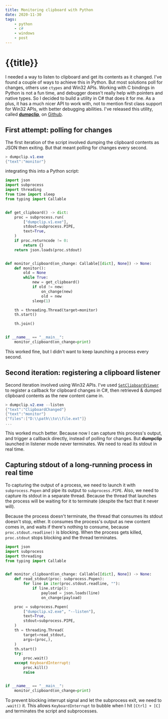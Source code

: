 ```yaml
---
title: Monitoring clipboard with Python
date: 2020-11-30
tags:
    - python
    - c#
    - windows
    - post
---
```


# {{title}}

I needed a way to listen to clipboard and get its contents as it changed. 
I've found a couple of ways to achieve this in Python. But most solutions poll for changes, others use `ctypes` and Win32 APIs. Working with C bindings in Python is not a fun time, and debugger doesn't really help with pointers and native types. So I decided to build a utility in C# that does it for me.
As a plus, it has a much nicer API to work with, not to mention first class support for Win32 APIs, with better debugging abilities.
I've released this utility, called [**dumpclip**][dumpclip], on [Github][dumpclip_repo]. 


## First attempt: polling for changes

The first iteration of the script involved dumping the clipboard contents as JSON then exiting. But that meant polling for changes every second. 

```powershell
> dumpclip.v1.exe
{"text":"monitor"}
```

integrating this into a Python script:

```python
import json
import subprocess
import threading
from time import sleep
from typing import Callable


def get_clipboard() -> dict:
    proc = subprocess.run(
        ["dumpclip.v1.exe"],
        stdout=subprocess.PIPE,
        text=True,
    )
    if proc.returncode != 0:
        return {}
    return json.loads(proc.stdout)


def monitor_clipboard(on_change: Callable[[dict], None]) -> None:
    def monitor():
        old = None
        while True:
            new = get_clipboard()
            if old != new:
                on_change(new)
                old = new
            sleep(1)

    th = threading.Thread(target=monitor)
    th.start()

    th.join()


if __name__ == "__main__":
    monitor_clipboard(on_change=print)

```

This worked fine, but I didn't want to keep launching a process every second.


## Second iteration: registering a clipboard listener

Second iteration involved using Win32 APIs. I've used [`SetClipboardViewer`][setclipboardviewer] to register a callback for clipboard changes in C#, then retrieved & dumped clipboard contents as the new content came in.

```powershell
> dumpclip.v2.exe --listen
{"text":"ClipboardChanged"}
{"text":"monitor"}
{"files":["D:\\path\\to\\file.ext"]}
...
```

This worked much better. Because now I can capture this process's output, and trigger a callback directly, instead of polling for changes. But **dumpclip** launched in listener mode never terminates. We need to read its stdout in real time.

## Capturing stdout of a long-running process in real time

To capturing the output of a process, we need to launch it with `subprocess.Popen` and pipe its output to `subprocess.PIPE`.
Also, we need to capture its stdout in a separate thread. Because the thread that launches the process will be waiting for it to terminate (despite the fact that it never will).

Because the process doesn't terminate, the thread that consumes its stdout doesn't stop, either. 
It consumes the process's output as new content comes in, and waits if there's nothing to consume, because `proc.stdout.readline()` is blocking.
When the process gets killed, `proc.stdout` stops blocking and the thread terminates.


```python
import json
import subprocess
import threading
from typing import Callable


def monitor_clipboard(on_change: Callable[[dict], None]) -> None:
    def read_stdout(proc: subprocess.Popen):
        for line in iter(proc.stdout.readline, ""):
            if line.strip():
                payload = json.loads(line)
                on_change(payload)

    proc = subprocess.Popen(
        ["dumpclip.v2.exe", "--listen"],
        text=True,
        stdout=subprocess.PIPE,
    )
    th = threading.Thread(
        target=read_stdout,
        args=(proc,),
    )
    th.start()
    try:
        proc.wait()
    except KeyboardInterrupt:
        proc.kill()
        raise


if __name__ == "__main__":
    monitor_clipboard(on_change=print)

```

To prevent blocking interrupt signal and let the subprocess exit, we need to `.wait()` it. This allows `KeyboardInterrupt` to bubble when I hit `[Ctrl] + [C]` and terminates the script and subprocesses.


[dumpclip]: https://abdus.dev/projects/dumpclip/
[dumpclip_repo]: https://github.com/abdusco/dumpclip
[setclipboardviewer]: https://docs.microsoft.com/en-us/windows/win32/api/winuser/nf-winuser-setclipboardviewer